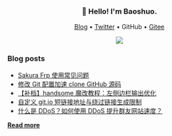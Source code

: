 <h3 align="center">👋 Hello! I'm Baoshuo.</h3>

<p align="center">
  <a href="https://baoshuo.blog">Blog</a> •
  <a href="https://twitter.com/renbaoshuo">Twitter</a> •
<!--   <a href="https://github.com/renbaoshuo">GitHub</a> • -->
  GitHub • 
  <a href="https://gitee.com/renbaoshuo">Gitee</a>
</p>
<p align="center">
<a href="https://github.com/renbaoshuo"><img src="https://github-readme-stats.vercel.app/api?username=renbaoshuo&show_icons=true&theme=default"></a>
</p>

### Blog posts

<!--START_SECTION:posts-->
* [Sakura Frp 使用常见问题](https:&#x2F;&#x2F;baoshuo.blog&#x2F;post&#x2F;8tYaUDF47&#x2F;)
* [修改 Git 配置加速 clone GitHub 源码](https:&#x2F;&#x2F;baoshuo.blog&#x2F;post&#x2F;5vwyjylHh&#x2F;)
* [【补档】handsome 魔改教程：左侧边栏输出优化](https:&#x2F;&#x2F;baoshuo.blog&#x2F;post&#x2F;Tqp-Gj-LY&#x2F;)
* [自定义 git.io 短链接地址与绕过链接生成限制](https:&#x2F;&#x2F;baoshuo.blog&#x2F;post&#x2F;oKnaKLcDb&#x2F;)
* [什么是 DDoS？如何使用 DDoS 提升群友网站速度？](https:&#x2F;&#x2F;baoshuo.blog&#x2F;post&#x2F;ObCitOBoi&#x2F;)
<!--END_SECTION:posts-->

**[Read more](https://baoshuo.blog)**

<!--
**renbaoshuo/renbaoshuo** is a ✨ _special_ ✨ repository because its `README.md` (this file) appears on your GitHub profile.

Here are some ideas to get you started:

- 🔭 I’m currently working on ...
- 🌱 I’m currently learning ...
- 👯 I’m looking to collaborate on ...
- 🤔 I’m looking for help with ...
- 💬 Ask me about ...
- 📫 How to reach me: ...
- 😄 Pronouns: ...
- ⚡ Fun fact: ...
-->

